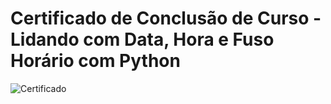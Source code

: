 # Certificado de Conclusão de Curso - Lidando com Data, Hora e Fuso Horário com Python

![Certificado](https://github.com/user-attachments/assets/437f8c52-6563-42c2-9e85-9afef2c21b04")
